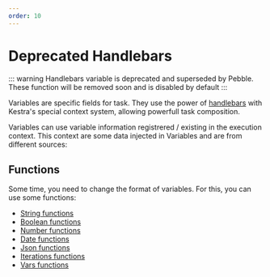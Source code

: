 ```yaml
---
order: 10
---
```


# Deprecated Handlebars

::: warning
Handlebars variable is deprecated and superseded by Pebble. These function will be removed soon and is disabled by default
:::

Variables are specific fields for task. They use the power of [handlebars](https://handlebarsjs.com/guide/) with Kestra's special context system, allowing powerfull task composition.

Variables can use variable information registrered / existing in the execution context. This context are some data injected in Variables and are from different sources:

## Functions

Some time, you need to change the format of variables. For this, you can use some functions:

- [String functions](./string.md)
- [Boolean functions](./boolean.md)
- [Number functions](./number.md)
- [Date functions](./date.md)
- [Json functions](./json.md)
- [Iterations functions](./iterations.md)
- [Vars functions](./vars.md)
